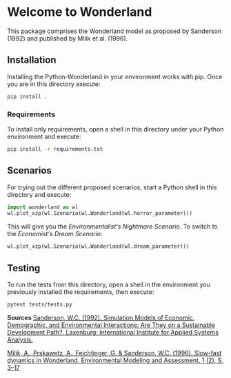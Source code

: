 # Welcome to Wonderland

This package comprises the Wonderland model as proposed by Sanderson (1992) and published by Milik et al. (1996).

## Installation

Installing the Python-Wonderland in your environment works with pip. Once you are in this directory execute:

~~~bash
pip install .
~~~

### Requirements

To install only requirements, open a shell in this directory under your Python environment and execute:

~~~bash
pip install -r requirements.txt
~~~

## Scenarios

For trying out the different proposed scenarios, start a Python shell in this directory and execute:

~~~python
import wonderland as wl
wl.plot_xzp(wl.Szenario(wl.Wonderland(wl.horror_parameter)))
~~~

This will give you the *Environmentalist's Nightmare Scenario*. To switch to the *Economist's Dream Scenario*:

~~~python
wl.plot_xzp(wl.Szenario(wl.Wonderland(wl.dream_parameter)))
~~~

## Testing

To run the tests from this directory, open a shell in the environment you previously installed the requirements, then execute:

~~~bash
pytest tests/tests.py
~~~

**Sources**
[Sanderson, W.C. (1992). Simulation Models of Economic, Demographic, and Environmental Interactions: Are They on a Sustainable Development Path?. Laxenburg: International Institute for Applied Systems Analysis.](http://pure.iiasa.ac.at/id/eprint/3613/)

[Milik, A., Prskawetz, A., Feichtinger, G. & Sanderson, W.C. (1996). Slow-fast dynamics in Wonderland. Environmental Modeling and Assessment, 1 (2), S. 3–17](http://pure.iiasa.ac.at/id/eprint/4854/)

